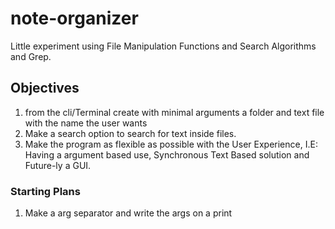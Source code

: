 # note-organizer
Little experiment using File Manipulation Functions and Search Algorithms and Grep.


## Objectives
1. from the cli/Terminal create with minimal arguments a folder and text file with the name the user wants
2. Make a search option to search for text inside files. 
3. Make the program as flexible as possible with the User Experience, I.E: Having a argument based use, Synchronous Text Based solution and Future-ly a GUI. 

### Starting Plans

1. Make a arg separator and write the args on a print